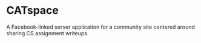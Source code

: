 CATspace
========

A Facebook-linked server application for a community site centered around sharing CS assignment writeups. 